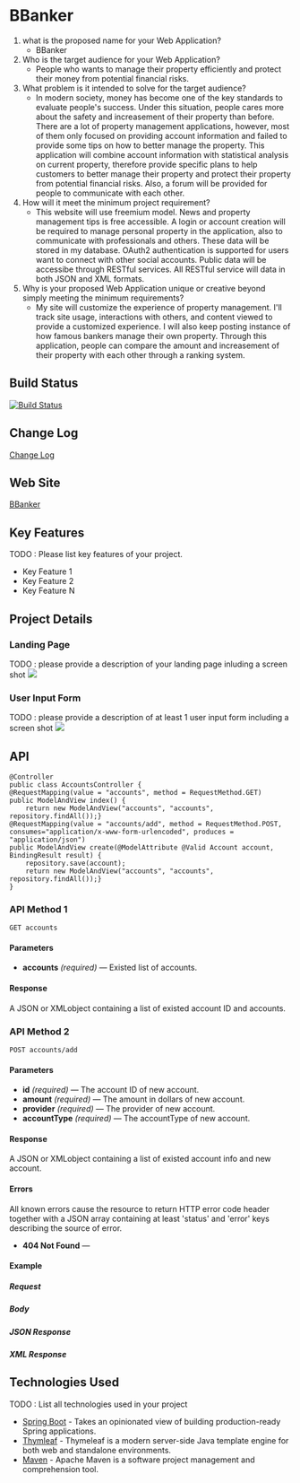 # BBanker

1. what is the proposed name for your Web Application?
    - BBanker
2. Who is the target audience for your Web Application?
    - People who wants to manage their property efficiently and protect their money from potential financial risks.
3. What problem is it intended to solve for the target audience?
    - In modern society, money has become one of the key standards to evaluate people's success. Under this situation, people cares more about the safety and increasement of their property than before. There are a lot of property management applications, however, most of them only focused on providing account information and failed to provide some tips on how to better manage the property. This application will combine account information with statistical analysis on current property, therefore provide specific plans to help customers to better manage their property and protect their property from potential financial risks. Also, a forum will be provided for people to communicate with each other.  
4. How will it meet the minimum project requirement?
    - This website will use freemium model. News and property management tips is free accessible. A login or account creation will be required to manage personal property in the application, also to communicate with professionals and others. These data will be stored in my database. OAuth2 authentication is supported for users want to connect with other social accounts. Public data will be accessibe through RESTful services. All RESTful service will data in both JSON and XML formats.
5. Why is your proposed Web Application unique or creative beyond simply meeting the minimum requirements?
    - My site will customize the experience of property management.
     I'll track site usage, interactions with others, and content viewed to provide a customized experience. I will also keep posting instance of how famous bankers manage their own property.
     Through this application, people can compare the amount and increasement of their property with each other through a ranking system.

## Build Status

[![Build Status](https://travis-ci.org/infsci2560sp17/full-stack-web-DukeCode.svg?branch=master)](https://travis-ci.org/infsci2560sp17/full-stack-web-DukeCode)

## Change Log

[Change Log](CHANGELOG.md)

## Web Site

[BBanker](https://jin-first-2017.herokuapp.com)

## Key Features

TODO : Please list key features of your project.

* Key Feature 1
* Key Feature 2
* Key Feature N

## Project Details

### Landing Page

TODO : please provide a description of your landing page inluding a screen shot ![](https://.../image.JPG)

### User Input Form

TODO : please provide a description of at least 1 user input form including a screen shot ![](https://.../image.jpg)

## API

    @Controller
    public class AccountsController {
    @RequestMapping(value = "accounts", method = RequestMethod.GET)
    public ModelAndView index() {
        return new ModelAndView("accounts", "accounts", repository.findAll());}
    @RequestMapping(value = "accounts/add", method = RequestMethod.POST, consumes="application/x-www-form-urlencoded", produces = "application/json")
    public ModelAndView create(@ModelAttribute @Valid Account account, BindingResult result) {
        repository.save(account);
        return new ModelAndView("accounts", "accounts", repository.findAll());}
    }


### API Method 1

    GET accounts

#### Parameters

- **accounts** _(required)_ — Existed list of accounts.

#### Response

A JSON or XMLobject containing a list of existed account ID and accounts.

### API Method 2

    POST accounts/add

#### Parameters

- **id** _(required)_ — The account ID of new account.
- **amount** _(required)_ — The amount in dollars of new account.
- **provider** _(required)_ — The provider of new account.
- **accountType** _(required)_ — The accountType of new account.

#### Response

A JSON or XMLobject containing a list of existed account info and new account.

#### Errors

All known errors cause the resource to return HTTP error code header together with a JSON array containing at least 'status' and 'error' keys describing the source of error.

- **404 Not Found** — 

#### Example

##### Request

##### Body

##### JSON Response

##### XML Response



## Technologies Used

TODO : List all technologies used in your project

- [Spring Boot](https://projects.spring.io/spring-boot/) - Takes an opinionated view of building production-ready Spring applications.
- [Thymleaf](http://www.thymeleaf.org/) - Thymeleaf is a modern server-side Java template engine for both web and standalone environments.
- [Maven](https://maven.apache.org/) - Apache Maven is a software project management and comprehension tool.